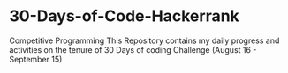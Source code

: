 # 30-Days-of-Code-Hackerrank
Competitive Programming
This Repository contains my daily progress and activities on the tenure of 30 Days of coding Challenge (August 16 - September 15)
